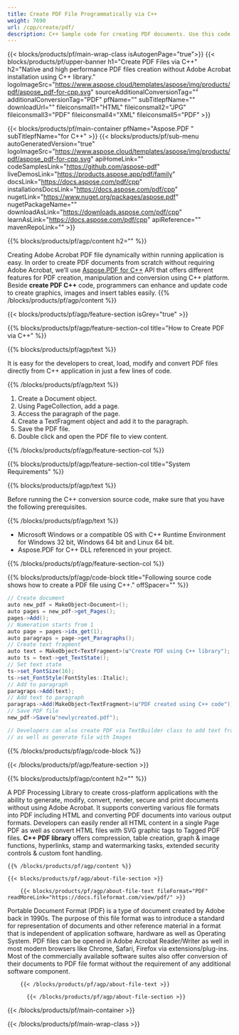 ```yaml
---
title: Create PDF File Programmatically via C++ 
weight: 7690
url: /cpp/create/pdf/ 
description: C++ Sample code for creating PDF documents. Use this code to generate PDF files within C++ applications.
---
```


{{< blocks/products/pf/main-wrap-class isAutogenPage="true">}}
{{< blocks/products/pf/upper-banner h1="Create PDF Files via C++" h2="Native and high performance PDF files creation without Adobe Acrobat installation using C++ library." logoImageSrc="https://www.aspose.cloud/templates/aspose/img/products/pdf/aspose_pdf-for-cpp.svg" sourceAdditionalConversionTag="" additionalConversionTag="PDF" pfName="" subTitlepfName="" downloadUrl="" fileiconsmall1="HTML" fileiconsmall2="JPG" fileiconsmall3="PDF" fileiconsmall4="XML" fileiconsmall5="PDF" >}}

{{< blocks/products/pf/main-container pfName="Aspose.PDF " subTitlepfName="for C++" >}}
{{< blocks/products/pf/sub-menu autoGeneratedVersion="true" logoImageSrc="https://www.aspose.cloud/templates/aspose/img/products/pdf/aspose_pdf-for-cpp.svg" apiHomeLink="" codeSamplesLink="https://github.com/aspose-pdf" liveDemosLink="https://products.aspose.app/pdf/family" docsLink="https://docs.aspose.com/pdf/cpp" installationsDocsLink="https://docs.aspose.com/pdf/cpp" nugetLink="https://www.nuget.org/packages/aspose.pdf" nugetPackageName="" downloadAsLink="https://downloads.aspose.com/pdf/cpp" learnAsLink="https://docs.aspose.com/pdf/cpp" apiReference="" mavenRepoLink="" >}}

{{% blocks/products/pf/agp/content h2="" %}}

 Creating Adobe Acrobat PDF file dynamically within running application is easy. In order to create PDF documents from scratch without requiring Adobe Acrobat, we’ll use
 [Aspose.PDF for C++](https://products.aspose.com/pdf/cpp) 
 API that offers different features for PDF creation, manipulation and conversion using C++ platform. Beside **create PDF C++** code, programmers can enhance and update code to create graphics, images and insert tables easily.
{{% /blocks/products/pf/agp/content %}}

{{< blocks/products/pf/agp/feature-section isGrey="true" >}}

{{% blocks/products/pf/agp/feature-section-col title="How to Create PDF via C++" %}}

{{% blocks/products/pf/agp/text %}}

 It is easy for the developers to creat, load, modify and convert PDF files directly from C++ application in just a few lines of code.

{{% /blocks/products/pf/agp/text %}}

1.  Create a Document object.
1.  Using PageCollection, add a page.
1.  Access the paragraph of the page.
1.  Create a TextFragment object and add it to the paragraph.
1.  Save the PDF file.
1.  Double click and open the PDF file to view content.

{{% /blocks/products/pf/agp/feature-section-col %}}

{{% blocks/products/pf/agp/feature-section-col title="System Requirements" %}}

{{% blocks/products/pf/agp/text %}}

 Before running the C++ conversion source code, make sure that you have the following prerequisites.

{{% /blocks/products/pf/agp/text %}}

- Microsoft Windows or a compatible OS with C++ Runtime Environment for Windows 32 bit, Windows 64 bit and Linux 64 bit.
- Aspose.PDF for C++ DLL referenced in your project.

{{% /blocks/products/pf/agp/feature-section-col %}}

{{% blocks/products/pf/agp/code-block title="Following source code shows how to create a PDF file using C++." offSpacer="" %}}

```cs
// Create document
auto new_pdf = MakeObject<Document>();
auto pages = new_pdf->get_Pages();
pages->Add();
// Numeration starts from 1
auto page = pages->idx_get(1);
auto paragraps = page->get_Paragraphs();	
// Create text fragment
auto text = MakeObject<TextFragment>(u"Create PDF using C++ library");
auto ts = text->get_TextState();
// Set text state
ts->set_FontSize(16);
ts->set_FontStyle(FontStyles::Italic);
// Add to paragraph
paragraps->Add(text);
// Add text to paragraph
paragraps->Add(MakeObject<TextFragment>(u"PDF created using C++ code"));
// Save PDF file
new_pdf->Save(u"newlycreated.pdf");

// Developers can also create PDF via TextBuilder class to add text fragments and paragraphs
// as well as generate file with Images 

```

{{% /blocks/products/pf/agp/code-block %}}

{{< /blocks/products/pf/agp/feature-section >}}

<!-- aboutfile Starts -->

     
{{% blocks/products/pf/agp/content h2="" %}}

 A PDF Processing Library to create cross-platform applications with the ability to generate, modify, convert, render, secure and print documents without using Adobe Acrobat. It supports converting various file formats into PDF including HTML and converting PDF documents into various output formats. Developers can easily render all HTML content in a single Page PDF as well as convert HTML files with SVG graphic tags to Tagged PDF files. **C++ PDF library** offers compression, table creation, graph & image functions, hyperlinks, stamp and watermarking tasks, extended security controls & custom font handling.



    {{% /blocks/products/pf/agp/content %}}

    {{< blocks/products/pf/agp/about-file-section >}}

        {{< blocks/products/pf/agp/about-file-text fileFormat="PDF" readMoreLink="https://docs.fileformat.com/view/pdf/" >}}
Portable Document Format (PDF) is a type of document created by Adobe back in 1990s. The purpose of this file format was to introduce a standard for representation of documents and other reference material in a format that is independent of application software, hardware as well as Operating System. PDF files can be opened in Adobe Acrobat Reader/Writer as well in most modern browsers like Chrome, Safari, Firefox via extensions/plug-ins. Most of the commercially available software suites also offer conversion of their documents to PDF file format without the requirement of any additional software component.

        {{< /blocks/products/pf/agp/about-file-text >}}

          {{< /blocks/products/pf/agp/about-file-section >}} 

<!-- aboutfile Ends -->

{{< /blocks/products/pf/main-container >}}
    
{{< /blocks/products/pf/main-wrap-class >}}